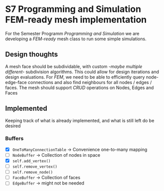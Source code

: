# S7 Programming and Simulation FEM-ready mesh implementation

For the Semester Programm *Programming and Simulation* we are developing a *FEM-ready* mesh class to run some simple simulations.

## Design thoughts

A mesh face should be subdividable, with custom *-maybe multiple different-* subdivision algorithms. This could allow for design iterations and design evaluations.
For *FEM*, we need to be able to efficiently query node-edge-face connections and also find neighbours for all nodes / edges / faces.
The mesh should support *CRUD* operations on Nodes, Edges and Faces

## Implemented

Keeping track of what is already implemented, and what is still left do be desired

### Buffers

 - [x] `OneToManyConnectionTable` -> Convenience one-to-many mapping
 - [ ] `NodeBuffer` -> Collection of nodes in space
  - [x] `self.add_vertex()`
  - [ ] `self.remove_vertex()`
  - [ ] `self.remove_node()`
 - [ ] `FaceBuffer` -> Collection of faces
 - [ ] `EdgeBuffer` -> might not be needed